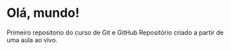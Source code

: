 # Olá, mundo!
 Primeiro repositorio do curso de Git e GitHub
Repositório criado a partir de uma aula ao vivo.